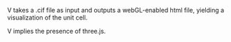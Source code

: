 V takes a .cif file as input and outputs a webGL-enabled html file, yielding a visualization of the unit cell.

V implies the presence of three.js.
